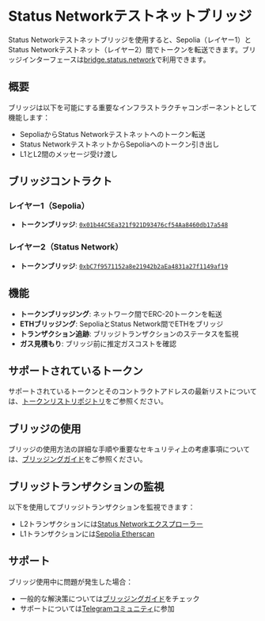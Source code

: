 # Status Networkテストネットブリッジ

Status Networkテストネットブリッジを使用すると、Sepolia（レイヤー1）とStatus Networkテストネット（レイヤー2）間でトークンを転送できます。ブリッジインターフェースは[bridge.status.network](https://bridge.status.network)で利用できます。

## 概要

ブリッジは以下を可能にする重要なインフラストラクチャコンポーネントとして機能します：
- SepoliaからStatus Networkテストネットへのトークン転送
- Status NetworkテストネットからSepoliaへのトークン引き出し
- L1とL2間のメッセージ受け渡し

## ブリッジコントラクト

### レイヤー1（Sepolia）
- **トークンブリッジ**: [`0x01b44C5Ea321f921D93476cf54Aa8460db17a548`](https://sepolia.etherscan.io/address/0x01b44C5Ea321f921D93476cf54Aa8460db17a548)

### レイヤー2（Status Network）
- **トークンブリッジ**: [`0xbC7f9571152a8e21942b2aEa4831a27f1149af19`](https://sepoliascan.status.network/address/0xbC7f9571152a8e21942b2aEa4831a27f1149af19)

## 機能

- **トークンブリッジング**: ネットワーク間でERC-20トークンを転送
- **ETHブリッジング**: SepoliaとStatus Network間でETHをブリッジ
- **トランザクション追跡**: ブリッジトランザクションのステータスを監視
- **ガス見積もり**: ブリッジ前に推定ガスコストを確認

## サポートされているトークン

サポートされているトークンとそのコントラクトアドレスの最新リストについては、[トークンリストリポジトリ](https://github.com/status-im/status-network-token-list)をご参照ください。

## ブリッジの使用

ブリッジの使用方法の詳細な手順や重要なセキュリティ上の考慮事項については、[ブリッジングガイド](../general-info/bridge/bridging-testnet.md)をご参照ください。

## ブリッジトランザクションの監視

以下を使用してブリッジトランザクションを監視できます：
- L2トランザクションには[Status Networkエクスプローラー](https://sepoliascan.status.network)
- L1トランザクションには[Sepolia Etherscan](https://sepolia.etherscan.io)

## サポート

ブリッジ使用中に問題が発生した場合：
- 一般的な解決策については[ブリッジングガイド](../general-info/bridge/bridging-testnet.md)をチェック
- サポートについては[Telegramコミュニティ](https://t.me/statusl2)に参加
